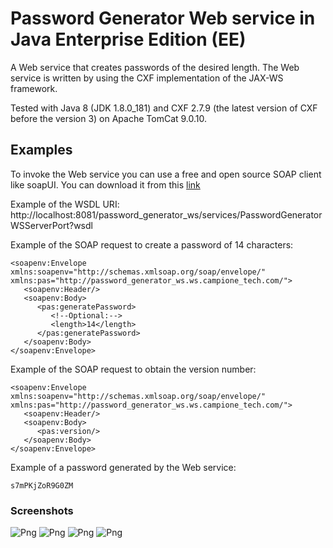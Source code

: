# Password Generator Web service in Java Enterprise Edition (EE)
A Web service that creates passwords of the desired length.
The Web service is written by using the CXF implementation of the JAX-WS
framework.

Tested with Java 8 (JDK 1.8.0_181) and CXF 2.7.9 (the latest version of CXF
before the version 3) on Apache TomCat 9.0.10.

## Examples
To invoke the Web service you can use a free and open source SOAP client like soapUI.
You can download it from this [link]

[link]: https://www.soapui.org/downloads/latest-release.html

Example of the WSDL URI:
http://localhost:8081/password_generator_ws/services/PasswordGeneratorWSServerPort?wsdl

Example of the SOAP request to create a password of 14 characters:
```
<soapenv:Envelope xmlns:soapenv="http://schemas.xmlsoap.org/soap/envelope/" xmlns:pas="http://password_generator_ws.ws.campione_tech.com/">
   <soapenv:Header/>
   <soapenv:Body>
      <pas:generatePassword>
         <!--Optional:-->
         <length>14</length>
      </pas:generatePassword>
   </soapenv:Body>
</soapenv:Envelope>
```

Example of the SOAP request to obtain the version number:
```
<soapenv:Envelope xmlns:soapenv="http://schemas.xmlsoap.org/soap/envelope/" xmlns:pas="http://password_generator_ws.ws.campione_tech.com/">
   <soapenv:Header/>
   <soapenv:Body>
      <pas:version/>
   </soapenv:Body>
</soapenv:Envelope>
```

Example of a password generated by the Web service:
```
s7mPKjZoR9G0ZM
```

### Screenshots
![Png](https://i.ibb.co/jknBp7nY/01.png)
![Png](https://i.ibb.co/2YWCcFMy/02.png)
![Png](https://i.ibb.co/whH533SC/03.png)
![Png](https://i.ibb.co/S77mTBJk/04.png)
